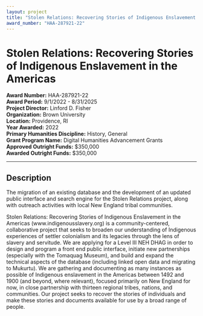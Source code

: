 ```yaml
---
layout: project
title: "Stolen Relations: Recovering Stories of Indigenous Enslavement in the Americas"
award_number: "HAA-287921-22"
---
```



# Stolen Relations: Recovering Stories of Indigenous Enslavement in the Americas

**Award Number:** HAA-287921-22  
**Award Period:** 9/1/2022 - 8/31/2025  
**Project Director:** Linford D. Fisher  
**Organization:** Brown University  
**Location:** Providence, RI  
**Year Awarded:** 2022  
**Primary Humanities Discipline:** History, General  
**Grant Program Name:** Digital Humanities Advancement Grants  
**Approved Outright Funds:** $350,000  
**Awarded Outright Funds:** $350,000  

---

## Description

<p>The migration of an existing database and the development of an updated public interface and search engine for the Stolen Relations project, along with outreach activities with local New England tribal communities.</p>
<p>Stolen Relations: Recovering Stories of Indigenous Enslavement in the Americas (www.indigenousslavery.org) is a community-centered, collaborative project that seeks to broaden our understanding of Indigenous experiences of settler colonialism and its legacies through the lens of slavery and servitude. We are applying for a Level III NEH DHAG in order to design and program a front end public interface, initiate new partnerships (especially with the Tomaquag Museum), and build and expand the technical aspects of the database (including linked open data and migrating to Mukurtu). We are gathering and documenting as many instances as possible of Indigenous enslavement in the Americas between 1492 and 1900 (and beyond, where relevant), focused primarily on New England for now, in close partnership with thirteen regional tribes, nations, and communities. Our project seeks to recover the stories of individuals and make these stories and documents available for use by a broad range of people.</p>
